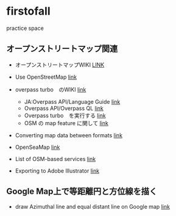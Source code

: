 # firstofall
practice space


## オープンストリートマップ関連

* オープンストリートマップWIKI
[LINK](https://ja.wikipedia.org/wiki/オープンストリートマップ)
 * Use OpenStreetMap
  [link](https://wiki.openstreetmap.org/wiki/Use_OpenStreetMap)
 
* overpass turbo　のWIKI
[link](http://wiki.openstreetmap.org/wiki/Overpass_turbo)
  * JA:Overpass API/Language Guide
  [link](http://wiki.openstreetmap.org/wiki/JA:Overpass_API/Language_Guide)
  * Overpass API/Overpass QL
  [link](http://wiki.openstreetmap.org/wiki/Overpass_API/Overpass_QL)
  * Overpass turbo　を実行する
  [link](http://overpass-turbo.eu/)
  * OSM の map feature に関して
  [link](http://wiki.openstreetmap.org/wiki/Map_Features#Natural)

* Converting map data between formats
[link](https://wiki.openstreetmap.org/wiki/Converting_map_data_between_formats)

* OpenSeaMap
[link](https://ja.wikipedia.org/wiki/OpenSeaMap)

* List of OSM-based services
[link](https://wiki.openstreetmap.org/wiki/List_of_OSM-based_services#Routing)

* Exporting to Adobe Illustrator
 [link](http://wiki.openstreetmap.org/wiki/Exporting_to_Adobe_Illustrator)

## Google Map上で等距離円と方位線を描く

* draw Azimuthal line and equal distant line on Google map
 [link](http://user.numazu-ct.ac.jp/~tsato/webmap/sphere/concentric/)



